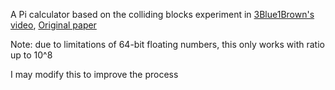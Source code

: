 A Pi calculator based on the colliding blocks experiment in [3Blue1Brown's video](https://www.youtube.com/watch?v=6dTyOl1fmDo), [Original paper](https://www.maths.tcd.ie/~lebed/Galperin.%20Playing%20pool%20with%20pi.pdf)

Note: due to limitations of 64-bit floating numbers, this only works with ratio up to 10^8

I may modify this to improve the process
